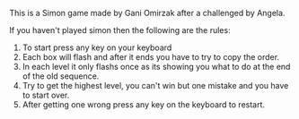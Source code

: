 This is a Simon game made by Gani Omirzak after a challenged by Angela.

If you haven't played simon then the following are the rules:
1. To start press any key on your keyboard
2. Each box will flash and after it ends you have to try to copy the order.
3. In each level it only flashs once as its showing you what to do at the end of the old sequence.
4. Try to get the highest level, you can't win but one mistake and you have to start over.
5. After getting one wrong press any key on the keyboard to restart.
